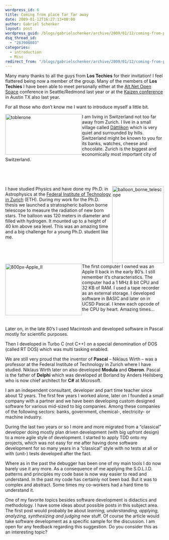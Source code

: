 ```yaml
---
wordpress_id: 6
title: Coming from place far far away
date: 2009-01-12T16:27:13+00:00
author: Gabriel Schenker
layout: post
wordpress_guid: /blogs/gabrielschenker/archive/2009/01/12/coming-from-place-far-far-away.aspx
dsq_thread_id:
  - "263908803"
categories:
  - introduction
  - Misc
redirect_from: "/blogs/gabrielschenker/archive/2009/01/12/coming-from-place-far-far-away.aspx/"
---
```

Many many thanks to all the guys from **Los Techies** for their invitation! I feel flattered being now a member of the group. Many of the members of **Los Techies** I have been able to meet personally either at the [Alt.Net Open Space](http://altdotnet.org/events/seattle) conference in Seattle/Redmond last year or at the [Kaizen conference](http://www.kaizenconf.com/) in Austin TX also last year.

For all those who don’t know me I want to introduce myself a little bit.

[<img style="border-right: 0px;border-top: 0px;margin-left: 0px;border-left: 0px;margin-right: 0px;border-bottom: 0px" height="129" alt="toblerone" src="https://lostechies.com/content/gabrielschenker/uploads/2011/03/toblerone_thumb_1CC00AAD.jpg" width="244" align="left" border="0" />](https://lostechies.com/content/gabrielschenker/uploads/2011/03/toblerone_4F538DEC.jpg)I am living in Switzerland not too far away from Zurich. I live in a small village called [Dättlikon](http://maps.google.com/maps?f=q&source=s_q&hl=en&geocode=&q=Breitistrasse,+8421+D%C3%A4ttlikon,+Switzerland&sll=37.0625,-95.677068&sspn=48.019527,74.003906&ie=UTF8&ll=47.490065,8.594398&spn=0.322462,0.578156&z=11) which is very quiet and surrounded by hills. Switzerland might be known to you for its banks, watches, cheese and chocolate. Zurich is the biggest and economically most important city of Switzerland.

&#160;

&#160;

[<img style="border-right: 0px;border-top: 0px;margin-left: 0px;border-left: 0px;margin-right: 0px;border-bottom: 0px" height="244" alt="balloon_borne_telescope" src="https://lostechies.com/content/gabrielschenker/uploads/2011/03/balloon_borne_telescope_thumb_6622399B.jpg" width="164" align="right" border="0" />](https://lostechies.com/content/gabrielschenker/uploads/2011/03/balloon_borne_telescope_69179E4E.jpg)I have studied Physics and have done my Ph.D. in Astrophysics at the [Federal Institute of Technology in Zurich](http://www.ethz.ch/) (ETH). During my work for the Ph.D. thesis we launched a stratospheric balloon borne telescope to measure the radiation of new born stars. The balloon was 120 meters in diameter and filled with hydrogen. It mounted up to a height of 40 km above sea level. This was an amazing time and a big challenge for a young Ph.D. student like me. 

&#160;

&#160;

[<img style="border-right: 0px;border-top: 0px;margin-left: 0px;border-left: 0px;margin-right: 0px;border-bottom: 0px" height="164" alt="800px-Apple_II" src="https://lostechies.com/content/gabrielschenker/uploads/2011/03/800px-Apple_II_thumb_1EBCBDDC.jpg" width="244" align="left" border="0" />](https://lostechies.com/content/gabrielschenker/uploads/2011/03/800px-Apple_II_36841B0F.jpg) The first computer I owned was an Apple II back in the early 80’s. I still remember it’s characteristics. The computer had a 1 MHz 8 bit CPU and 32 KB of RAM. I used a tape recorder as an external storage. I developed software in BASIC and later on in UCSD Pascal. I knew each opcode of the CPU by heart. Amazing times…

&#160;

Later on, in the late 80’s I used Macintosh and developed software in Pascal mostly for scientific purposes. 

Then I developed in Turbo C (not C++) on a special denomination of DOS (called RT DOS) which was multi tasking enabled.

We are still very proud that the inventor of **Pascal** – Niklaus Wirth &#8211; was a professor at the Federal Institute of Technology in Zurich where I have studied. Niklaus Wirth later on also developed **Modula** and **Oberon**. Pascal is the father of **Delphi** which was developed at Borland by Anders Heilsberg who is now chief architect for **C#** at Microsoft.

I am an independent consultant, developer and part time teacher since about 12 years. The first few years I worked alone, later on I founded a small company with a partner and we have been developing custom designed software for various mid-sized to big companies. Among these companies of the following sectors: banks, government, chemical-, electricity- or machine industry.

During the last two years or so I more and more migrated from a “classical” developer doing mostly plan driven development (with big upfront design)&#160; to a more agile style of development. I started to apply TDD onto my projects, which was not easy for me after having done software development for so many years in a “classical” style with no tests at all or with (unit-) tests developed after the fact.

Where as in the past the debugger has been one of my main tools I do now barely use it any more. As a consequence of me applying the S.O.L.I.D. patterns and principles my code base is now way easier to read and understand. In the past my code has certainly not been bad. But it was to complex and abstract. Some times my co-workers had a hard time to understand it.

One of my favorite topics besides software development is didactics and methodology. I have some ideas about possible posts in this subject area. The first post would probably be about _learning, understanding, applying, analyzing, synthesizing and judging_ new stuff. Of course the article would take software development as a specific sample for the discussion. I am open for any feedback regarding this suggestion. Do you consider this as an interesting topic?